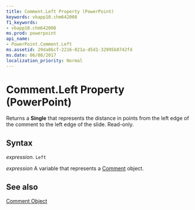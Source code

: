 ```yaml
---
title: Comment.Left Property (PowerPoint)
keywords: vbapp10.chm642008
f1_keywords:
- vbapp10.chm642008
ms.prod: powerpoint
api_name:
- PowerPoint.Comment.Left
ms.assetid: 29da86cf-2216-021a-d5d1-32995b8742fd
ms.date: 06/08/2017
localization_priority: Normal
---
```



# Comment.Left Property (PowerPoint)

Returns a  **Single** that represents the distance in points from the left edge of the comment to the left edge of the slide. Read-only.


## Syntax

 _expression_. `Left`

_expression_ A variable that represents a [Comment](./PowerPoint.Comment.md) object.


## See also


[Comment Object](PowerPoint.Comment.md)


